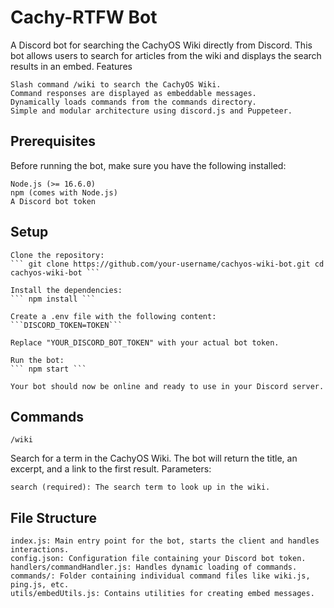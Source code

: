 # Cachy-RTFW Bot

A Discord bot for searching the CachyOS Wiki directly from Discord. This bot allows users to search for articles from the wiki and displays the search results in an embed.
Features

    Slash command /wiki to search the CachyOS Wiki.
    Command responses are displayed as embeddable messages.
    Dynamically loads commands from the commands directory.
    Simple and modular architecture using discord.js and Puppeteer.

## Prerequisites

Before running the bot, make sure you have the following installed:

    Node.js (>= 16.6.0)
    npm (comes with Node.js)
    A Discord bot token

## Setup

    Clone the repository:
    ``` git clone https://github.com/your-username/cachyos-wiki-bot.git cd cachyos-wiki-bot ```

    Install the dependencies:
    ``` npm install ```
    
    Create a .env file with the following content:
    ```DISCORD_TOKEN=TOKEN```

    Replace "YOUR_DISCORD_BOT_TOKEN" with your actual bot token.

    Run the bot:
    ``` npm start ```

    Your bot should now be online and ready to use in your Discord server.

## Commands
`/wiki`

Search for a term in the CachyOS Wiki. The bot will return the title, an excerpt, and a link to the first result.
Parameters:

    search (required): The search term to look up in the wiki.

## File Structure

    index.js: Main entry point for the bot, starts the client and handles interactions.
    config.json: Configuration file containing your Discord bot token.
    handlers/commandHandler.js: Handles dynamic loading of commands.
    commands/: Folder containing individual command files like wiki.js, ping.js, etc.
    utils/embedUtils.js: Contains utilities for creating embed messages.